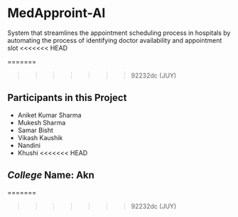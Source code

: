 # MedApproint-AI
System that streamlines the appointment scheduling process in hospitals by automating the process of identifying doctor availability and appointment slot 
<<<<<<< HEAD

=======
>>>>>>> 92232dc (JUY)
## Participants in this Project
- Aniket Kumar Sharma
- Mukesh Sharma
- Samar Bisht
- Vikash Kaushik
- Nandini
- Khushi
<<<<<<< HEAD


## *College* Name: Akn
=======
>>>>>>> 92232dc (JUY)
